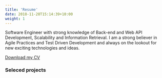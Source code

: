 ```yaml
---
title: 'Resume'
date: 2018-11-28T15:14:39+10:00
weight: 1
---
```


Software Engineer with strong knowledge of Back-end and Web API Development, Scalability and Information Retrieval. I am a strong believer in Agile Practices and Test Driven Development and always on the lookout for new exciting technologies and ideas.


<a class="button button-primary mb-2" href="20200307_cv_sebastian_decastelberg.pdf">Download my CV</a>


### Seleced projects

